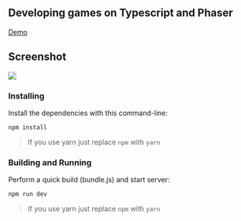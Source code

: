## Developing games on Typescript and Phaser

[Demo](https://uc137.github.io/ts-games/)

## Screenshot
![](ScreenShot.png=300x250)

### Installing

Install the dependencies with this command-line:

```
npm install
```
> If you use yarn just replace `npm` with `yarn`

### Building and Running

Perform a quick build (bundle.js) and start server:

```
npm run dev
```
> If you use yarn just replace `npm` with `yarn`
